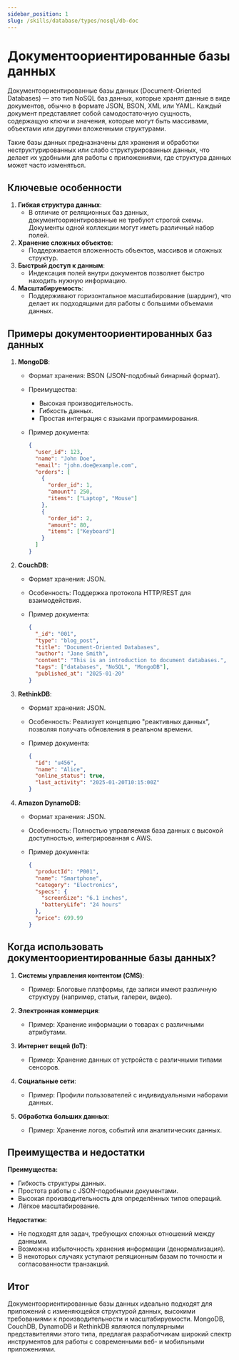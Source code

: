 ```yaml
---
sidebar_position: 1
slug: /skills/database/types/nosql/db-doc
---
```


# Документоориентированные базы данных

Документоориентированные базы данных (Document-Oriented Databases) — это тип NoSQL баз данных, которые хранят данные в виде документов, обычно в формате JSON, BSON, XML или YAML. Каждый документ представляет собой самодостаточную сущность, содержащую ключи и значения, которые могут быть массивами, объектами или другими вложенными структурами.

Такие базы данных предназначены для хранения и обработки неструктурированных или слабо структурированных данных, что делает их удобными для работы с приложениями, где структура данных может часто изменяться.

## Ключевые особенности

1. **Гибкая структура данных**:
   - В отличие от реляционных баз данных, документоориентированные не требуют строгой схемы. Документы одной коллекции могут иметь различный набор полей.
2. **Хранение сложных объектов**:
   - Поддерживается вложенность объектов, массивов и сложных структур.
3. **Быстрый доступ к данным**:
   - Индексация полей внутри документов позволяет быстро находить нужную информацию.
4. **Масштабируемость**:
   - Поддерживают горизонтальное масштабирование (шардинг), что делает их подходящими для работы с большими объемами данных.

## Примеры документоориентированных баз данных

1. **MongoDB**:
   - Формат хранения: BSON (JSON-подобный бинарный формат).
   - Преимущества:
     - Высокая производительность.
     - Гибкость данных.
     - Простая интеграция с языками программирования.
   - Пример документа:

     ```json
     {
       "user_id": 123,
       "name": "John Doe",
       "email": "john.doe@example.com",
       "orders": [
         {
           "order_id": 1,
           "amount": 250,
           "items": ["Laptop", "Mouse"]
         },
         {
           "order_id": 2,
           "amount": 80,
           "items": ["Keyboard"]
         }
       ]
     }
     ```

2. **CouchDB**:
   - Формат хранения: JSON.
   - Особенность: Поддержка протокола HTTP/REST для взаимодействия.
   - Пример документа:

     ```json
     {
       "_id": "001",
       "type": "blog_post",
       "title": "Document-Oriented Databases",
       "author": "Jane Smith",
       "content": "This is an introduction to document databases.",
       "tags": ["databases", "NoSQL", "MongoDB"],
       "published_at": "2025-01-20"
     }
     ```

3. **RethinkDB**:
   - Формат хранения: JSON.
   - Особенность: Реализует концепцию "реактивных данных", позволяя получать обновления в реальном времени.
   - Пример документа:

     ```json
     {
       "id": "u456",
       "name": "Alice",
       "online_status": true,
       "last_activity": "2025-01-20T10:15:00Z"
     }
     ```

4. **Amazon DynamoDB**:
   - Формат хранения: JSON.
   - Особенность: Полностью управляемая база данных с высокой доступностью, интегрированная с AWS.
   - Пример документа:

     ```json
     {
       "productId": "P001",
       "name": "Smartphone",
       "category": "Electronics",
       "specs": {
         "screenSize": "6.1 inches",
         "batteryLife": "24 hours"
       },
       "price": 699.99
     }
     ```

## Когда использовать документоориентированные базы данных?

1. **Системы управления контентом (CMS)**:
   - Пример: Блоговые платформы, где записи имеют различную структуру (например, статьи, галереи, видео).

2. **Электронная коммерция**:
   - Пример: Хранение информации о товарах с различными атрибутами.

3. **Интернет вещей (IoT)**:
   - Пример: Хранение данных от устройств с различными типами сенсоров.

4. **Социальные сети**:
   - Пример: Профили пользователей с индивидуальными наборами данных.

5. **Обработка больших данных**:
   - Пример: Хранение логов, событий или аналитических данных.

## Преимущества и недостатки

**Преимущества:**

- Гибкость структуры данных.
- Простота работы с JSON-подобными документами.
- Высокая производительность для определённых типов операций.
- Лёгкое масштабирование.

**Недостатки:**

- Не подходят для задач, требующих сложных отношений между данными.
- Возможна избыточность хранения информации (денормализация).
- В некоторых случаях уступают реляционным базам по точности и согласованности транзакций.

## Итог

Документоориентированные базы данных идеально подходят для приложений с изменяющейся структурой данных, высокими требованиями к производительности и масштабируемости. MongoDB, CouchDB, DynamoDB и RethinkDB являются популярными представителями этого типа, предлагая разработчикам широкий спектр инструментов для работы с современными веб- и мобильными приложениями.